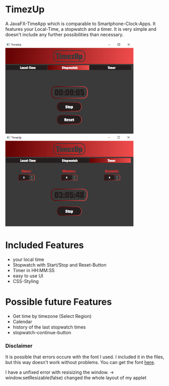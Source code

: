 # TimezUp
A JavaFX-TimeApp which is comparable to Smartphone-Clock-Apps. It features your Local-Time, a stopwatch and a timer. It is very simple and doesn't include any further possibilities than necessary.

<img src = "PreviewImages/Stopwatch.PNG" width = "400"> <img src = "PreviewImages/Timer.PNG" width = "400">

# Included Features
- your local time
- Stopwatch with Start/Stop and Reset-Button
- Timer in HH:MM:SS
- easy to use UI
- CSS-Styling

# Possible future Features
- Get time by timezone (Select Region)
- Calendar
- history of the last stopwatch times
- stopwatch-continue-button

### Disclaimer
It is possible that errors occure with the font I used. I included it in the files, but this way doesn't work without problems.
You can get the font [here](https://fontzone.net/font-details/autumn-regular "Autumn-Font").

I have a unfixed error with resisizing the window.
-> window.setResizable(false) changed the whole layout of my applet
